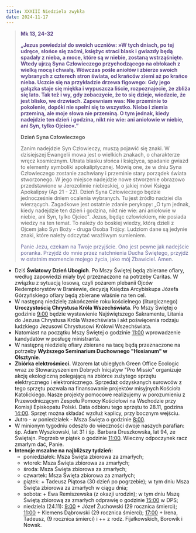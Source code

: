 ```yaml
---
title: XXXIII Niedziela zwykła
date: 2024-11-17
---
```


> **<span style="color: #5D4587;">Mk 13, 24-32 </span>**
>
> **<span style="color: #5D4587;">„Jezus powiedział do swoich uczniów: »W tych dniach, po tej udręce, słońce się zaćmi, księżyc straci blask i gwiazdy będą spadały z nieba, a moce, które są w niebie, zostaną wstrząśnięte. Wtedy ujrzą Syna Człowieczego przychodzącego na obłokach z wielką mocą i chwałą. Wówczas pośle aniołów i zbierze swoich wybranych z czterech stron świata, od krańców ziemi aż po krańce nieba. Uczcie się na przykładzie drzewa figowego: Gdy jego gałązka staje się miękka i wypuszcza liście, rozpoznajecie, że zbliża się lato. Tak też i wy, gdy zobaczycie, że to się dzieje, wiedzcie, że jest blisko, we drzwiach. Zapewniam was: Nie przeminie to pokolenie, dopóki nie spełni się to wszystko. Niebo i ziemia przeminą, ale moje słowa nie przeminą. O tym jednak, kiedy nadejdzie ten dzień i godzina, nikt nie wie: ani aniołowie w niebie, ani Syn, tylko Ojciec«.”</span>**
>
>
>
> **Dzień Syna Człowieczego**
>
> Zanim nadejdzie Syn Człowieczy, muszą pojawić się znaki. W dzisiejszej Ewangelii mowa jest o wielkich znakach, o charakterze wręcz kosmicznym. Utrata blasku słońca i księżyca, spadanie gwiazd to elementy symboliki apokaliptycznej. Mówią one, że w dniu Syna Człowieczego zostanie zachwiany i przeminie stary porządek świata stworzonego. W jego miejsce nadejdzie nowe stworzenie obrazowo przedstawione w Jerozolimie niebieskiej, o jakiej mówi Księga Apokalipsy (Ap 21 - 22). Dzień Syna Człowieczego będzie jednocześnie dniem ocalenia wybranych. Tu jest źródło nadziei dla wierzących. Zagadkowe jest ostatnie zdanie perykopy: „O tym jednak, kiedy nadejdzie ten dzień i godzina, nikt nie wie: ani aniołowie w niebie, ani Syn, tylko Ojciec". Jezus, będąc człowiekiem, nie posiada wiedzy na ten temat. To należy do boskiej wiedzy, którą dzieli z Ojcem jako Syn Boży - druga Osoba Trójcy. Ludziom dane są jedynie znaki, które należy odczytać wrażliwym sumieniem.
>
> <span style="color: #666699;">Panie Jezu, czekam na Twoje przyjście. Ono jest pewne jak nadejście poranka. Przyjdź do mnie przez natchnienia Ducha Świętego, przyjdź w ostatnim momencie mojego życia, jako mój Zbawiciel. Amen.
> &nbsp;

- Dziś **Światowy Dzień Ubogich**. Po Mszy Świętej będą zbierane ofiary, według zapowiedzi miały być przeznaczone na potrzeby Caritas. W związku z sytuacją losową, czyli pożarem plebanii Ojców Redemptorystów w Braniewie, decyzją Księdza Arcybiskupa Józefa Górzyńskiego ofiary będą zbierane właśnie na ten cel.
- W następną niedzielę zakończenie roku kościelnego (liturgicznego) **Uroczystością Chrystusa Króla Wszechświata**. Po Mszy Świętej o godzinie <u>9:00</u> będzie wystawienie Najświętszego Sakramentu, Litania do Jezusa Chrystusa Króla Wszechświata i akt poświęcenia rodzaju ludzkiego Jezusowi Chrystusowi Królowi Wszechświata.
- Natomiast na początku Mszy Świętej o godzinie <u>11:00</u> wprowadzenie kandydatów w posługę ministranta.
- W następną niedzielę ofiary zbierane na tacę będą przeznaczone na potrzeby **Wyższego Seminarium Duchownego "Hosianum" w Olsztynie**.
- **Zbiórka elektrośmieci.** Wzorem lat ubiegłych Green Office Ecologic wraz ze Stowarzyszeniem Dobrych Inicjatyw "Pro Missio" organizuje akcję ekologiczną polegającą na zbiórce zużytego sprzętu elektrycznego i elektronicznego. Sprzedaż odzyskanych surowców z tego sprzętu pozwala na finansowanie projektów misyjnych Kościoła Katolickiego. Nasze projekty pomocowe realizujemy w porozumieniu z Przewodniczącym Zespołu Pomocy Kościołowi na Wschodzie przy Komisji Episkopatu Polski. Data odbioru tego sprzętu to 28.11, godzina <u>14:00</u>. Sprzęt można składać wzdłuż kaplicy, przy bocznym wejściu.
- Jutro - w poniedziałek - Msza Święta o godzinie <u>8:00</u>.
- W minionym tygodniu odeszło do wieczności dwoje naszych parafian: śp. Adam Wyszkowski, lat 31 i śp. Barbara Druszkowska, lat 94, ze Świętajn. Pogrzeb w piątek o godzinie <u>11:00</u>. Wieczny odpoczynek racz zmarłym dać, Panie.
- **Intencje mszalne na najbliższy tydzień:**
  - poniedziałek: Msza Święta zbiorowa za zmarłych;
  - wtorek: Msza Święta zbiorowa za zmarłych;
  - środa: Msza Święta zbiorowa za zmarłych;
  - czwartek: Msza Święta zbiorowa za zmarłych;
  - piątek: + Tadeusz Piątosa (30 dzień po pogrzebie); w tym dniu Msza Święta zbiorowa za zmarłych w ciągu dnia;
  - sobota: + Ewa Remiszewska (z okazji urodzin); w tym dniu Mszę Świętą zbiorową za zmarłych odprawię o godzinie <u>15:00</u> w DPS;
  - niedziela (24.11): <u>9:00</u> + Józef Żuchowski (29 rocznica śmierci); <u>11:00</u> + Klemens Dąbrowski (29 rocznica śmierci); <u>17:00</u> + Irena, Tadeusz, (9 rocznica śmierci) i ++ z rodz. Fijałkowskich, Borowik i Nowak.



